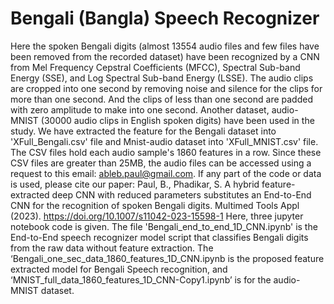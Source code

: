﻿# Bengali (Bangla) Speech Recognizer
Here the spoken Bengali digits (almost 13554 audio files and few files have been removed from the recorded dataset) have been recognized by a CNN from Mel Frequency Cepstral Coefficients (MFCC), Spectral Sub-band Energy (SSE), and Log Spectral Sub-band Energy (LSSE).
The audio clips are cropped into one second by removing noise and silence for the clips for more than one second. And the clips of less than one second are padded with zero amplitude to make into one second.
Another dataset, audio-MNIST (30000 audio clips in English spoken digits) have been used in the study. We have extracted the feature for the Bengali dataset into 'XFull_Bengali.csv' file and Mnist-audio dataset into 'XFull_MNIST.csv' file. The CSV files hold each audio sample's 1860 features in a row. Since these CSV files are greater than 25MB, the audio files can be accessed using a request to this email: ableb.paul@gmail.com.
If any part of the code or data is used, please cite our paper: Paul, B., Phadikar, S. A hybrid feature-extracted deep CNN with reduced parameters substitutes an End-to-End CNN for the recognition of spoken Bengali digits. Multimed Tools Appl (2023). https://doi.org/10.1007/s11042-023-15598-1
Here, three jupyter notebook code is given. The file 'Bengali_end_to_end_1D_CNN.ipynb' is the End-to-End speech recognizer model script that classifies Bengali digits from the raw data without feature extraction. The  ‘Bengali_one_sec_data_1860_features_1D_CNN.ipynb is the proposed feature extracted model for Bengali Speech recognition, and  ‘MNIST_full_data_1860_features_1D_CNN-Copy1.ipynb’ is for the audio-MNIST dataset.
